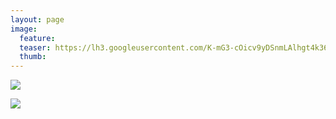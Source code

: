 ```yaml
---
layout: page
image:
  feature:
  teaser: https://lh3.googleusercontent.com/K-mG3-cOicv9yDSnmLAlhgt4k361t3zCSo3iE3yjWNc=w245
  thumb:
---
```


![](https://lh3.googleusercontent.com/Ppvf0QMz1aTdHrmVu0j9YO9xrS6-5FBY_wJob1x_kyI=w800)

![](https://lh3.googleusercontent.com/qEbng7diSAi5WWerwwIP7bRyUZP0p3y_NW9N8OKsw1w=w800)
